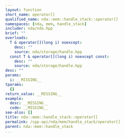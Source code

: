 ```yaml
---
layout: function
short_name: operator[]
qualified_name: nda::mem::handle_stack::operator[]
namespaces: [nda, mem, handle_stack]
includer: nda/nda.hpp
brief: ""
overloads:
  T & operator[](long i) noexcept:
    desc: ""
    source: nda/storage/handle.hpp
  const T & operator[](long i) noexcept const:
    desc: ""
    source: nda/storage/handle.hpp
desc: ""
params:
  i: __MISSING__
tparams:
  {}
return_value: __MISSING__
example:
  desc: __MISSING__
  code: __MISSING__
see-also: []
title: nda::mem::handle_stack::operator[]
permalink: /cpp-api/nda/mem/handle_stack/operator[]
parent: nda::mem::handle_stack
...
```


